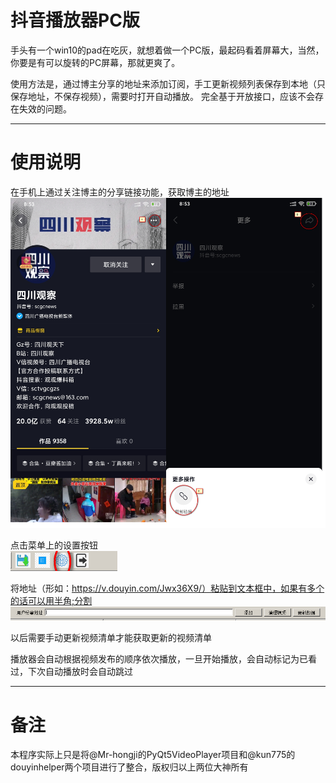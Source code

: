抖音播放器PC版  
=================

手头有一个win10的pad在吃灰，就想着做一个PC版，最起码看着屏幕大，当然，你要是有可以旋转的PC屏幕，那就更爽了。

使用方法是，通过博主分享的地址来添加订阅，手工更新视频列表保存到本地（只保存地址，不保存视频），需要时打开自动播放。
完全基于开放接口，应该不会存在失效的问题。

---
使用说明
=================

在手机上通过关注博主的分享链接功能，获取博主的地址  
![image](https://github.com/qikang5405/DouyinPCPlayer/blob/master/aid/mobile.jpg)


点击菜单上的设置按钮  
![image](https://github.com/qikang5405/DouyinPCPlayer/blob/master/aid/menu.jpg)


将地址（形如：https://v.douyin.com/Jwx36X9/）粘贴到文本框中，如果有多个的话可以用半角;分割  
![image](https://github.com/qikang5405/DouyinPCPlayer/blob/master/aid/user.jpg)


以后需要手动更新视频清单才能获取更新的视频清单

播放器会自动根据视频发布的顺序依次播放，一旦开始播放，会自动标记为已看过，下次自动播放时会自动跳过

---

备注
=================
本程序实际上只是将@Mr-hongji的PyQt5VideoPlayer项目和@kun775的douyinhelper两个项目进行了整合，版权归以上两位大神所有
